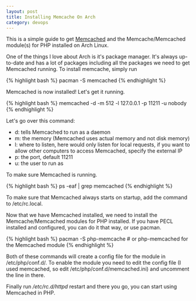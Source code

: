 ```yaml
---
layout: post
title: Installing Memcache On Arch
category: devops
---
```

This is a simple guide to get [Memcached](http://memcached.org/) and the Memcache/Memcached module(s) for PHP installed on Arch Linux.

One of the things I love about Arch is it's package manager. It's always up-to-date and has a lot of packages including all the packages we need to get Memcached running. To install memcache, simply run

{% highlight bash %}
pacman -S memcached
{% endhighlight %}

Memcached is now installed! Let's get it running.

{% highlight bash %}
memcached -d -m 512 -l 127.0.0.1 -p 11211 -u nobody
{% endhighlight %}

Let's go over this command:

* d: tells Memcached to run as a daemon
* m: the memory (Memcached uses actual memory and not disk memory)
* l: where to listen, here would only listen for local requests, if you want to allow other computers to access Memcached, specify the external IP
* p: the port, default 11211
* u: the user to run as

To make sure Memcached is running.

{% highlight bash %}
ps -eaf | grep memcached
{% endhighlight %}

To make sure that Memcached always starts on startup, add the command to /etc/rc.local.

Now that we have Memcached installed, we need to install the Memcache/Memcached modules for PHP installed. If you have PECL installed and configured, you can do it that way, or use pacman.

{% highlight bash %}
pacman -S php-memcache # or php-memcached for the Memcached module
{% endhighlight %}

Both of these commands will create a config file for the module in /etc/php/conf.d/. To enable the module you need to edit the config file (I used memcached, so edit /etc/php/conf.d/memcached.ini) and uncomment the line in there.

Finally run */etc/rc.d/httpd* restart and there you go, you can start using Memcached in PHP.
